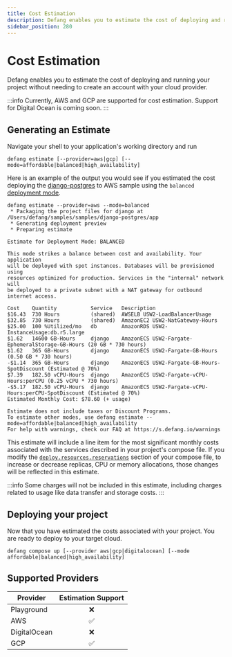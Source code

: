 ```yaml
---
title: Cost Estimation
description: Defang enables you to estimate the cost of deploying and running your project before you even create a cloud account.
sidebar_position: 280
---
```


# Cost Estimation

Defang enables you to estimate the cost of deploying and running your project without needing to create an account with your cloud provider.

:::info
Currently, AWS and GCP are supported for cost estimation. Support for Digital Ocean is coming soon.
:::

## Generating an Estimate

Navigate your shell to your application's working directory and run
```
defang estimate [--provider=aws|gcp] [--mode=affordable|balanced|high_availability]
```

Here is an example of the output you would see if you estimated the cost deploying the [django-postgres](https://github.com/DefangLabs/samples/tree/main/samples/django-postgres) to AWS sample using the `balanced` [deployment mode](/docs/concepts/deployment-modes).

```
defang estimate --provider=aws --mode=balanced
 * Packaging the project files for django at /Users/defang/samples/samples/django-postgres/app
 * Generating deployment preview
 * Preparing estimate

Estimate for Deployment Mode: BALANCED

This mode strikes a balance between cost and availability. Your application
will be deployed with spot instances. Databases will be provisioned using
resources optimized for production. Services in the "internal" network will
be deployed to a private subnet with a NAT gateway for outbound internet access.

Cost    Quantity           Service   Description
$16.43  730 Hours          (shared)  AWSELB USW2-LoadBalancerUsage
$32.85  730 Hours          (shared)  AmazonEC2 USW2-NatGateway-Hours
$25.00  100 %Utilized/mo   db        AmazonRDS USW2-InstanceUsage:db.r5.large
$1.62   14600 GB-Hours     django    AmazonECS USW2-Fargate-EphemeralStorage-GB-Hours (20 GB * 730 hours)
$1.62   365 GB-Hours       django    AmazonECS USW2-Fargate-GB-Hours (0.50 GB * 730 hours)
-$1.14  365 GB-Hours       django    AmazonECS USW2-Fargate-GB-Hours-SpotDiscount (Estimated @ 70%)
$7.39   182.50 vCPU-Hours  django    AmazonECS USW2-Fargate-vCPU-Hours:perCPU (0.25 vCPU * 730 hours)
-$5.17  182.50 vCPU-Hours  django    AmazonECS USW2-Fargate-vCPU-Hours:perCPU-SpotDiscount (Estimated @ 70%)
Estimated Monthly Cost: $78.60 (+ usage)

Estimate does not include taxes or Discount Programs.
To estimate other modes, use defang estimate --mode=affordable|balanced|high_availability
For help with warnings, check our FAQ at https://s.defang.io/warnings
```

This estimate will include a line item for the most significant monthly costs associated with the services described in your project's compose file. If you modify the [`deploy.resources.reservations`](/docs/concepts/compose#deploy) section of your compose file, to increase or decrease replicas, CPU or memory allocations, those changes will be reflected in this estimate.

:::info
Some charges will not be included in this estimate, including charges related to usage like data transfer and storage costs.
:::

## Deploying your project

Now that you have estimated the costs associated with your project. You are ready to deploy to your target cloud.

```
defang compose up [--provider aws|gcp|digitalocean] [--mode affordable|balanced|high_availability]
```

## Supported Providers

| Provider       | Estimation Support |
|----------------|:------------------:|
| Playground     |     ❌ |
| AWS            |     ✅ |
| DigitalOcean   |     ❌ |
| GCP            |     ✅ |

